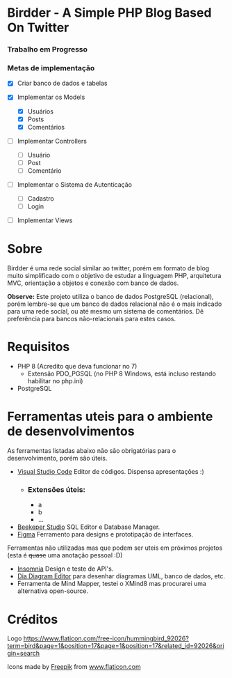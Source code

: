 # Birdder - A Simple PHP Blog Based On Twitter

### **Trabalho em Progresso**
### Metas de implementação
- [x] Criar banco de dados e tabelas

- [x] Implementar os Models
  - [x] Usuários
  - [x] Posts
  - [x] Comentários

- [ ] Implementar Controllers
  - [ ] Usuário
  - [ ] Post
  - [ ] Comentário

- [ ] Implementar o Sistema de Autenticação
  - [ ] Cadastro
  - [ ] Login

- [ ] Implementar Views

# Sobre

Birdder é uma rede social similar ao twitter, porém em formato de blog muito simplificado com o objetivo de estudar a linguagem PHP, arquitetura MVC, orientação a objetos e conexão com banco de dados.

**Observe:** Este projeto utiliza o banco de dados PostgreSQL (relacional), porém lembre-se que um banco de dados relacional não é o mais indicado para uma rede social, ou até mesmo um sistema de comentários. Dê preferência para bancos não-relacionais para estes casos.

# Requisitos
- PHP 8 (Acredito que deva funcionar no 7)
  - Extensão PDO_PGSQL (no PHP 8 Windows, está incluso restando habilitar no php.ini)
- PostgreSQL

# Ferramentas uteis para o ambiente de desenvolvimentos

As ferramentas listadas abaixo não são obrigatórias para o desenvolvimento, porém são úteis.

- [Visual Studio Code](https://code.visualstudio.com/) Editor de códigos. Dispensa apresentações :)
  - ### Extensões úteis:
    - a
    - b
    - ...
- [Beekeper Studio](https://www.beekeeperstudio.io/) SQL Editor e Database Manager.
- [Figma](https://www.figma.com/) Ferramento para designs e prototipação de interfaces.

Ferramentas não utilizadas mas que podem ser uteis em próximos projetos (esta é ~~quase~~ uma anotação pessoal :D)

- [Insomnia](https://insomnia.rest/) Design e teste de API's.
- [Dia Diagram Editor](http://dia-installer.de/shapes/UML/index.html.en) para desenhar diagramas UML, banco de dados, etc.
- Ferramenta de Mind Mapper, testei o XMind8 mas procurarei uma alternativa open-source.


# Créditos
Logo
https://www.flaticon.com/free-icon/hummingbird_92026?term=bird&page=1&position=17&page=1&position=17&related_id=92026&origin=search
<div>Icons made by <a href="https://www.freepik.com" title="Freepik">Freepik</a> from <a href="https://www.flaticon.com/" title="Flaticon">www.flaticon.com</a></div>